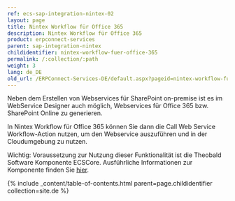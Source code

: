 ```yaml
---
ref: ecs-sap-integration-nintex-02
layout: page
title: Nintex Workflow für Office 365
description: Nintex Workflow für Office 365
product: erpconnect-services
parent: sap-integration-nintex
childidentifier: nintex-workflow-fuer-office-365
permalink: /:collection/:path
weight: 3
lang: de_DE
old_url: /ERPConnect-Services-DE/default.aspx?pageid=nintex-workflow-fuer-office-365
---
```


Neben dem Erstellen von Webservices für SharePoint on-premise ist es im WebService Designer auch möglich, Webservices für Office 365 bzw. SharePoint Online zu generieren. 

In Nintex Workflow für Office 365 können Sie dann die Call Web Service Workflow-Action nutzen, um den Webservice auszuführen und in der Cloudumgebung zu nutzen.  

Wichtig: Voraussetzung zur Nutzung dieser Funktionalität ist die Theobald Software Komponente ECSCore. Ausführliche Informationen zur Komponente finden Sie [hier](../ecs-core).  

{% include _content/table-of-contents.html parent=page.childidentifier collection=site.de %}